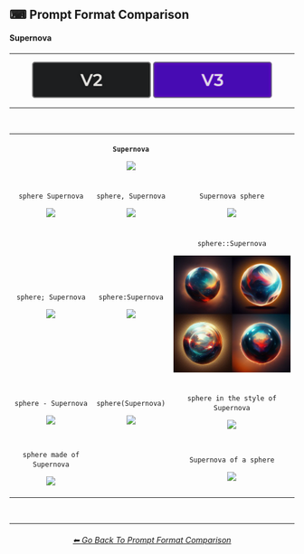 <h2>⌨ Prompt Format Comparison</h2>
<h4>Supernova</h4>

<hr><!--------------->

<div align="center">

[<img src="/Images/Repo_Parts/Buttons/Version_Buttons/button_version_V2_inactive.webp?raw=true" alt="MidJourney V2" height="64" />](/Pages/MJ_V2/Comparison_Pages/Prompt_Writing/Prompt_Format_Comparison_Subpages/Supernova.md)
[<img src="/Images/Repo_Parts/Buttons/Version_Buttons/button_version_V3_active.webp?raw=true" alt="MidJourney V3" height="64" />]()

</div>

<hr>
<br>

<div align="center">

<table>
	<tr align=center valign=middle>
		<th>
			<br>
		</th>
		<th>
			<p><code>Supernova</code></p><p><img src="https://github.com/firmianay/MidJourney-Styles-and-Keywords-Reference-zh/blob/main/Images/MJ_V3/Comparison_Page_Images/Prompt_Format_Comparison/Supernova.webp?raw=true" width="256" /></p>
		</th>
		<th>
			<br>
		</th>
	</tr>
	<tr align=center valign=middle>
		<td>
			<p><code>sphere Supernova</code></p><p><img src="https://github.com/firmianay/MidJourney-Styles-and-Keywords-Reference-zh/blob/main/Images/MJ_V3/Comparison_Page_Images/Prompt_Format_Comparison/sphere_Supernova.webp?raw=true" width="256" /></p>
		</td>
		<td>
			<p><code>sphere, Supernova</code></p><p><img src="https://github.com/firmianay/MidJourney-Styles-and-Keywords-Reference-zh/blob/main/Images/MJ_V3/Comparison_Page_Images/Prompt_Format_Comparison/sphere-Supernova.webp?raw=true" width="256" /></p>
		</td>
		<td>
			<p><code>Supernova sphere</code></p><p><img src="https://github.com/firmianay/MidJourney-Styles-and-Keywords-Reference-zh/blob/main/Images/MJ_V3/Comparison_Page_Images/Prompt_Format_Comparison/Supernova_sphere.webp?raw=true" width="256" /></p>
		</td>
	</tr>
	<tr align=center valign=middle>
		<td>
			<p><code>sphere; Supernova</code></p><p><img src="https://github.com/firmianay/MidJourney-Styles-and-Keywords-Reference-zh/blob/main/Images/MJ_V3/Comparison_Page_Images/Prompt_Format_Comparison/sphere-semicolon-Supernova.webp?raw=true" width="256" /></p>
		</td>
		<td>
			<p><code>sphere:Supernova</code></p><p><img src="https://github.com/firmianay/MidJourney-Styles-and-Keywords-Reference-zh/blob/main/Images/MJ_V3/Comparison_Page_Images/Prompt_Format_Comparison/sphere-colon-Supernova.webp?raw=true" width="256" /></p>
		</td>
		<td>
			<p><code>sphere::Supernova</code></p><p><img src="/Images/MJ_V3/Comparison_Page_Images/Prompt_Format_Comparison/sphere-double_colon-Supernova.webp?raw=true" width="256" /></p>
		</td>
	</tr>
	<tr align=center valign=middle>
		<td>
			<p><code>sphere - Supernova</code></p><p><img src="https://github.com/firmianay/MidJourney-Styles-and-Keywords-Reference-zh/blob/main/Images/MJ_V3/Comparison_Page_Images/Prompt_Format_Comparison/sphere_-_Supernova.webp?raw=true" width="256" /></p>
		</td>
		<td>
			<p><code>sphere(Supernova)</code></p><p><img src="https://github.com/firmianay/MidJourney-Styles-and-Keywords-Reference-zh/blob/main/Images/MJ_V3/Comparison_Page_Images/Prompt_Format_Comparison/sphere(Supernova).webp?raw=true" width="256" /></p>
		</td>
		<td>
			<p><code>sphere in the style of Supernova</code></p><p><img src="https://github.com/firmianay/MidJourney-Styles-and-Keywords-Reference-zh/blob/main/Images/MJ_V3/Comparison_Page_Images/Prompt_Format_Comparison/sphere_in_the_style_of_Supernova.webp?raw=true" width="256" /></p>
		</td>
	</tr>
	<tr align=center valign=middle>
		<td>
			<p><code>sphere made of Supernova</code></p><p><img src="https://github.com/firmianay/MidJourney-Styles-and-Keywords-Reference-zh/blob/main/Images/MJ_V3/Comparison_Page_Images/Prompt_Format_Comparison/sphere_made_of_Supernova.webp?raw=true" width="256" /></p>
		</td>
		<td>
			<br>
		</td>
		<td>
			<p><code>Supernova of a sphere</code></p><p><img src="https://github.com/firmianay/MidJourney-Styles-and-Keywords-Reference-zh/blob/main/Images/MJ_V3/Comparison_Page_Images/Prompt_Format_Comparison/Supernova_of_a_sphere.webp?raw=true" width="256" /></p>
		</td>
</table>

</div>

<br>


<hr><!--------------->
<div align="center">
<h6><a href="/Pages/MJ_V3/Comparison_Pages/Prompt_Writing/Prompt_Format_Comparison.md">⬅ Go Back To Prompt Format Comparison</a></h6>
</div>